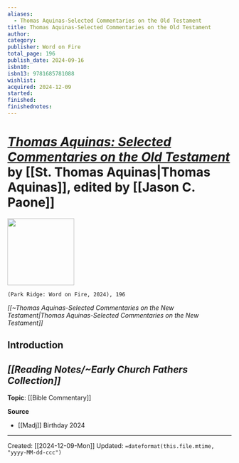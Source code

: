 ```yaml
---
aliases:
  - Thomas Aquinas-Selected Commentaries on the Old Testament
title: Thomas Aquinas-Selected Commentaries on the Old Testament
author: 
category: 
publisher: Word on Fire
total_page: 196
publish_date: 2024-09-16
isbn10: 
isbn13: 9781685781088
wishlist: 
acquired: 2024-12-09
started: 
finished: 
finishednotes:
---
```

# *[Thomas Aquinas: Selected Commentaries on the Old Testament](https://bookstore.wordonfire.org/products/thomas-aquinas-selected-commentaries-on-the-old-testament)* by [[St. Thomas Aquinas|Thomas Aquinas]], edited by [[Jason C. Paone]]

<img src="https://bookstore.wordonfire.org/cdn/shop/files/240522_Thomas-Aquinas-Selected-Commentaries_Shopify_FRONT_MT.png?v=1725399300&width=1100" width=150>

`(Park Ridge: Word on Fire, 2024), 196`

*[[~Thomas Aquinas-Selected Commentaries on the New Testament|Thomas Aquinas-Selected Commentaries on the New Testament]]*

## Introduction

*[[Reading Notes/~Early Church Fathers Collection]]*
--- 
**Topic**: [[Bible Commentary]]

**Source**
- [[Madj]] Birthday 2024

---
Created: [[2024-12-09-Mon]]
Updated: `=dateformat(this.file.mtime, "yyyy-MM-dd-ccc")`
